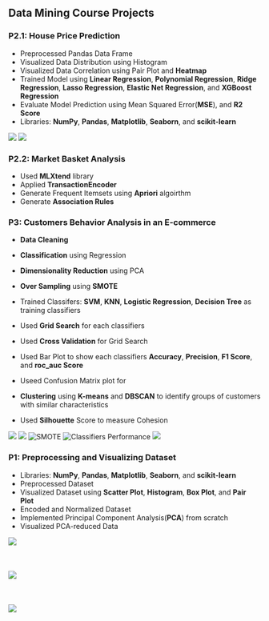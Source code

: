 ## Data Mining Course Projects
### P2.1: House Price Prediction
- Preprocessed Pandas Data Frame
- Visualized Data Distribution using Histogram
- Visualized Data Correlation using Pair Plot and **Heatmap**
- Trained Model using **Linear Regression**, **Polynomial Regression**, **Ridge Regression**, **Lasso Regression**, **Elastic Net Regression**, and **XGBoost Regression**
- Evaluate Model Prediction using Mean Squared Error(**MSE**), and **R2 Score**
- Libraries: **NumPy**, **Pandas**, **Matplotlib**, **Seaborn**, and **scikit-learn**

![](https://github.com/SahandNoey/Data-Mining-Course-Projects/blob/master/P2/histogram.png)
![](https://github.com/SahandNoey/Data-Mining-Course-Projects/blob/master/P2/heatmap.png)

### P2.2: Market Basket Analysis
- Used **MLXtend** library
- Applied **TransactionEncoder**
- Generate Frequent Itemsets using **Apriori** algoirthm
- Generate **Association Rules**


### P3: Customers Behavior Analysis in an E-commerce
- **Data Cleaning**
- **Classification** using Regression
- **Dimensionality Reduction** using PCA
- **Over Sampling** using **SMOTE**
- Trained Classifers: **SVM**, **KNN**, **Logistic Regression**, **Decision Tree** as training classifiers
- Used **Grid Search** for each classifiers
- Used **Cross Validation** for Grid Search
- Used Bar Plot to show each classifiers **Accuracy**, **Precision**, **F1 Score**, and **roc_auc Score**
- Useed Confusion Matrix plot for

- **Clustering** using **K-means** and **DBSCAN** to identify groups of customers with similar characteristics
- Used **Silhouette** Score to measure Cohesion


![](P3/pca.png)
![](https://github.com/SahandNoey/Data-Mining-Course-Projects/blob/master/P3/Cumulative%20Explained%20Variance.png)
![SMOTE](https://github.com/SahandNoey/Data-Mining-Course-Projects/blob/master/P3/smote.png)
![Classifiers Performance](https://github.com/SahandNoey/Data-Mining-Course-Projects/blob/master/P3/classifer%20performance.png)
![](https://github.com/SahandNoey/Data-Mining-Course-Projects/blob/master/P3/k-means.png)

### P1: Preprocessing and Visualizing Dataset
- Libraries: **NumPy**, **Pandas**, **Matplotlib**, **Seaborn**, and **scikit-learn**
- Preprocessed Dataset
- Visualized Dataset using **Scatter Plot**, **Histogram**, **Box Plot**, and **Pair Plot**
- Encoded and Normalized Dataset
- Implemented Principal Component Analysis(**PCA**) from scratch
- Visualized PCA-reduced Data

![](https://github.com/SahandNoey/Data-Mining-Course-Projects/blob/master/P1/box_plot.png)<br><br><br><br>
![](https://github.com/SahandNoey/Data-Mining-Course-Projects/blob/master/P1/pair_plot.png)<br><br><br><br>
![](https://github.com/SahandNoey/Data-Mining-Course-Projects/blob/master/P1/scatter_reduced.png)<br><br><br><br>









